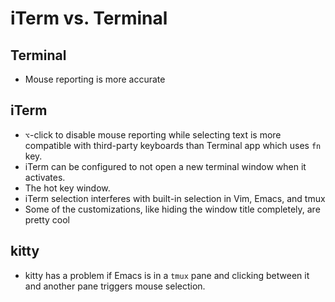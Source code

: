 # iTerm vs. Terminal

## Terminal

- Mouse reporting is more accurate

## iTerm

- `⌥`-click to disable mouse reporting while selecting text is more compatible with third-party keyboards than Terminal app which uses `fn` key.
- iTerm can be configured to not open a new terminal window when it activates.
- The hot key window.
- iTerm selection interferes with built-in selection in Vim, Emacs, and tmux
- Some of the customizations, like hiding the window title completely, are pretty cool

## kitty

- kitty has a problem if Emacs is in a `tmux` pane and clicking between it and another pane triggers mouse selection.
